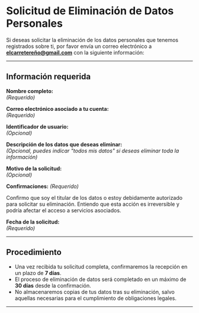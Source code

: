 # Solicitud de Eliminación de Datos Personales

Si deseas solicitar la eliminación de los datos personales que tenemos registrados sobre ti, por favor envía un correo electrónico a **elcarretereño@gmail.com** con la siguiente información:

---

## Información requerida

**Nombre completo:**  
_(Requerido)_

**Correo electrónico asociado a tu cuenta:**  
_(Requerido)_

**Identificador de usuario:**  
_(Opcional)_

**Descripción de los datos que deseas eliminar:**  
_(Opcional, puedes indicar "todos mis datos" si deseas eliminar toda la información)_

**Motivo de la solicitud:**  
_(Opcional)_

**Confirmaciones:**
_(Requerido)_

Confirmo que soy el titular de los datos o estoy debidamente autorizado para solicitar su eliminación.
Entiendo que esta acción es irreversible y podría afectar el acceso a servicios asociados.

**Fecha de la solicitud:**  
_(Requerido)_

---

## Procedimiento

- Una vez recibida tu solicitud completa, confirmaremos la recepción en un plazo de **7 días**.
- El proceso de eliminación de datos será completado en un máximo de **30 días** desde la confirmación.
- No almacenaremos copias de tus datos tras su eliminación, salvo aquellas necesarias para el cumplimiento de obligaciones legales.

---
